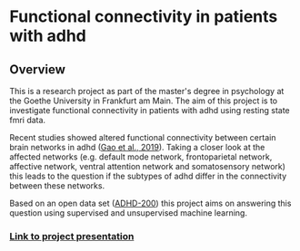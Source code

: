 # Functional connectivity in patients with adhd

## Overview

This is a research project as part of the master's degree in psychology at the Goethe University in Frankfurt am Main. 
The aim of this project is to investigate functional connectivity in patients with adhd using resting state fmri data.

Recent studies showed altered functional connectivity between certain brain networks in adhd ([Gao et al., 2019](https://www.cambridge.org/core/journals/psychological-medicine/article/abs/impairments-of-largescale-functional-networks-in-attentiondeficithyperactivity-disorder-a-metaanalysis-of-restingstate-functional-connectivity/ED6EE39749D1CA6CA4DEF639C00711D2)). Taking a closer look at the affected networks (e.g. default mode network, frontoparietal network, affective network, ventral attention network and somatosensory network) this leads to the question if the subtypes of adhd differ in the connectivity between these networks.

Based on an open data set ([ADHD-200](http://fcon_1000.projects.nitrc.org/indi/adhd200/)) this project aims on answering this question using supervised and unsupervised machine learning.

### [Link to project presentation](https://docs.google.com/presentation/d/1UJh4XY4eKIXit-_BGjx1UasjU_EtFTyh/edit?usp=sharing&ouid=109631268300274874568&rtpof=true&sd=true)
